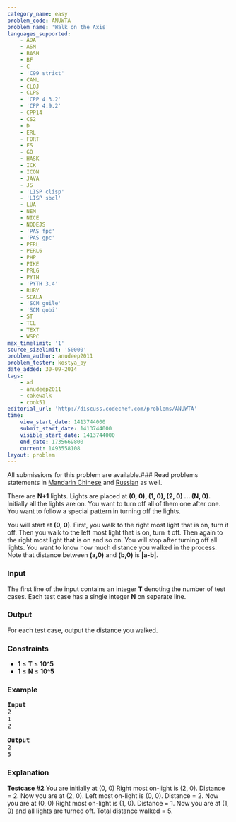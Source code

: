 ```yaml
---
category_name: easy
problem_code: ANUWTA
problem_name: 'Walk on the Axis'
languages_supported:
    - ADA
    - ASM
    - BASH
    - BF
    - C
    - 'C99 strict'
    - CAML
    - CLOJ
    - CLPS
    - 'CPP 4.3.2'
    - 'CPP 4.9.2'
    - CPP14
    - CS2
    - D
    - ERL
    - FORT
    - FS
    - GO
    - HASK
    - ICK
    - ICON
    - JAVA
    - JS
    - 'LISP clisp'
    - 'LISP sbcl'
    - LUA
    - NEM
    - NICE
    - NODEJS
    - 'PAS fpc'
    - 'PAS gpc'
    - PERL
    - PERL6
    - PHP
    - PIKE
    - PRLG
    - PYTH
    - 'PYTH 3.4'
    - RUBY
    - SCALA
    - 'SCM guile'
    - 'SCM qobi'
    - ST
    - TCL
    - TEXT
    - WSPC
max_timelimit: '1'
source_sizelimit: '50000'
problem_author: anudeep2011
problem_tester: kostya_by
date_added: 30-09-2014
tags:
    - ad
    - anudeep2011
    - cakewalk
    - cook51
editorial_url: 'http://discuss.codechef.com/problems/ANUWTA'
time:
    view_start_date: 1413744000
    submit_start_date: 1413744000
    visible_start_date: 1413744000
    end_date: 1735669800
    current: 1493558108
layout: problem
---
```

All submissions for this problem are available.###  Read problems statements in [Mandarin Chinese](http://www.codechef.com/download/translated/COOK51/mandarin/ANUWTA.pdf) and [Russian](http://www.codechef.com/download/translated/COOK51/russian/ANUWTA.pdf) as well.

There are **N+1** lights. Lights are placed at  **(0, 0), (1, 0), (2, 0) ... (**N**, 0).** Initially all the lights are on. You want to turn off all of them one after one. You want to follow a special pattern in turning off the lights.

You will start at **(0, 0)**. First, you walk to the right most light that is on, turn it off. Then you walk to the left most light that is on, turn it off. Then again to the right most light that is on and so on. You will stop after turning off all lights. You want to know how much distance you walked in the process. Note that distance between **(a,0)** and **(b,0)** is **|a-b|**.

### Input

The first line of the input contains an integer **T** denoting the number of test cases. Each test case has a single integer **N** on separate line.

### Output

For each test case, output the distance you walked.

### Constraints

- **1** ≤ **T** ≤ **10^5**
- **1** ≤ **N** ≤ **10^5**

### Example

<pre><b>Input</b>
2
1
2

<b>Output</b>
2
5
</pre>
### Explanation

**Testcase #2**
You are initially at (0, 0)
Right most on-light is (2, 0). Distance = 2.
Now you are at (2, 0).
Left most on-light is (0, 0). Distance = 2.
Now you are at (0, 0)
Right most on-light is (1, 0). Distance = 1.
Now you are at (1, 0) and all lights are turned off.
Total distance walked = 5.
